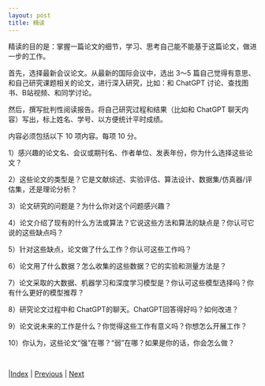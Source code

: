 ```yaml
---
layout: post
title: 精读
---
```


精读的目的是：掌握一篇论文的细节，学习、思考自己能不能基于这篇论文，做进一步的工作。

首先，选择最新会议论文。从最新的国际会议中，选出 3～5 篇自己觉得有意思、和自己研究课题相关的论文，进行深入研究，比如：和 ChatGPT 讨论、查找图书、B站视频、和同学讨论。

然后，撰写批判性阅读报告。将自己研究过程和结果（比如和 ChatGPT 聊天内容）写出，标上姓名、学号、以方便统计平时成绩。

内容必须包括以下 10 项内容。每项 10 分。

1）感兴趣的论文名、会议或期刊名、作者单位、发表年份，你为什么选择这些论文？

2）这些论文的类型是？它是文献综述、实验评估、算法设计、数据集/仿真器/评估集，还是理论分析？

3）论文研究的问题是？为什么你对这个问题感兴趣？

4）论文介绍了现有的什么方法或算法？它说这些方法和算法的缺点是？你认可它说的这些缺点吗？

5）针对这些缺点，论文做了什么工作？你认可这些工作吗？

6）论文用了什么数据？怎么收集的这些数据？它的实验和测量方法是？

7）论文采取的大数据、机器学习和深度学习模型是？你认可这些模型选择吗？你有什么更好的模型推荐？

8）研究论文过程中和 ChatGPT的聊天。ChatGPT回答得好吗？如何改进？

9）论文说未来的工作是什么？你觉得这些工作有意义吗？你想怎么开展工作？

10）你认为，这些论文“强”在哪？“弱”在哪？如果是你的话，你会怎么做？

<br/>

|[Index](./) | [Previous](5-1-skim) | [Next](5-5-problem)
